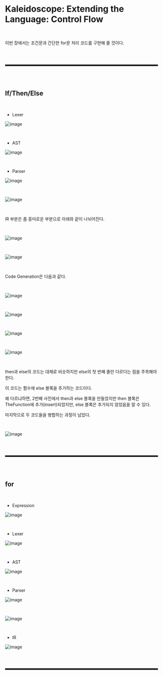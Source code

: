 # Kaleidoscope: Extending the Language: Control Flow

<br>

이번 장에서는 조건문과 간단한 for문 처리 코드를 구현해 줄 것이다.

<br><br>
<hr style="border: 2px solid;">
<br><br>

## If/Then/Else

<br>

+ Lexer

![image](https://user-images.githubusercontent.com/52172169/199024995-0f53444f-3165-4453-9e1a-94d1c74ad024.png)

<br>

+ AST

![image](https://user-images.githubusercontent.com/52172169/199025273-b255c3db-abe6-4f47-82dd-0c6315895ba0.png)

<br>

+ Parser

![image](https://user-images.githubusercontent.com/52172169/199033052-316cd160-7c40-46a5-a1fd-c66c4b33cf0a.png)

<br>

![image](https://user-images.githubusercontent.com/52172169/199033098-9a26650a-03ad-4389-9afd-26431388121c.png)

<br>

IR 부분은 좀 흥미로운 부분으로 아래와 같이 나뉘어진다.

<br>

![image](https://user-images.githubusercontent.com/52172169/199033288-abcda7d5-a7ef-4b6d-9e12-464cd27e3376.png)

<br>

![image](https://user-images.githubusercontent.com/52172169/199033350-dab7bf1d-3030-490e-944a-824365c263a6.png)

<br>

Code Generation은 다음과 같다.

<br>

![image](https://user-images.githubusercontent.com/52172169/199034012-d80bc76d-27bd-4534-9d57-b5e946ff4a63.png)

<br>

![image](https://user-images.githubusercontent.com/52172169/199175463-2befae3e-193d-4fe8-8eb3-d81fd7fcc93a.png)

<br>

![image](https://user-images.githubusercontent.com/52172169/199175530-173f4304-0647-43b7-abb5-85fcd93b94a1.png)

<br>

![image](https://user-images.githubusercontent.com/52172169/199175375-733270c6-a196-4f1a-ac5d-be21ba2c59fe.png)

<br>

then과 else의 코드는 대체로 비슷하지만 else의 첫 번째 줄만 다르다는 점을 주목해야 한다.

이 코드는 함수에 else 블록을 추가하는 코드이다.

왜 다르냐하면, 2번째 사진에서 then과 else 블록을 만들었지만 then 블록은 TheFunction에 추가(insert)되었지만, else 블록은 추가되지 않았음을 알 수 있다.

마지막으로 두 코드들을 병합하는 과정이 남았다.

<br>

![image](https://user-images.githubusercontent.com/52172169/199176228-69a9c04f-e0a1-4be0-83ac-6803dd7c568b.png)

<br><br>
<hr style="border: 2px solid;">
<br><br>

## for

<br>

+ Expression

![image](https://user-images.githubusercontent.com/52172169/199195637-a8f87709-7de1-496f-a371-d379d6f08fc7.png)

<br>

+ Lexer

![image](https://user-images.githubusercontent.com/52172169/199178509-6372506b-2ee8-4ea5-baca-cafadb1bdd4a.png)

<br>

+ AST

![image](https://user-images.githubusercontent.com/52172169/199178570-e1173a15-82cc-4e03-bb05-eedea980144a.png)

<br>

+ Parser

![image](https://user-images.githubusercontent.com/52172169/199179138-efdb7a03-23b4-497d-af44-18330265d547.png)

<br>

![image](https://user-images.githubusercontent.com/52172169/199179387-9a5d8969-15df-4d5f-8f73-f22bbea63dfb.png)

<br>

+ IR

![image](https://user-images.githubusercontent.com/52172169/199179635-5044d463-a1ac-455a-a7aa-93da9f20ad35.png)

<br><br>
<hr style="border: 2px solid;">
<br><br>

